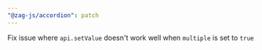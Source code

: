```yaml
---
"@zag-js/accordion": patch
---
```


Fix issue where `api.setValue` doesn't work well when `multiple` is set to `true`
